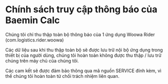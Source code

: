 # Chính sách truy cập thông báo của Baemin Calc

Chúng tôi chỉ thu thập toàn bộ thông báo của 1 ứng dụng Woowa Rider (com.logistics.rider.woowa)

Các dữ liệu sau khi thu thập toàn bộ sẽ được lưu trữ nội bộ ứng dụng trong thiết bị của người dùng, chúng tôi hoàn toàn không được thu thập / lưu trữ chúng trên máy chủ của chúng tôi.

Các cam kết sẽ được đảm bảo thông qua mã nguồn SERVICE đính kèm, vì thế chúng tôi hoàn toàn từ chối trách nhiệm liên quan.
